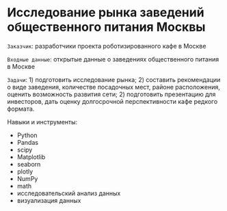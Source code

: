 # Исследование рынка заведений общественного питания Москвы    

`Заказчик`: разработчики проекта роботизированного кафе в Москве   

`Входные данные`: открытые данные о заведениях общественного питания в Москве  

`Задачи`: 1) подготовить исследование рынка; 2) составить рекомендации о виде заведения, количестве посадочных мест, районе расположения, оценить возможность развития сети; 2) подготовить презентацию для инвесторов, дать оценку долгосрочной перспективности кафе редкого формата. 
  

Навыки и инструменты:  
- Python  
- Pandas  
- scipy   
- Matplotlib  
- seaborn
- plotly  
- NumPy  
- math
- исследовательский анализ данных
- визуализация данных  


